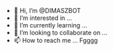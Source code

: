 - 👋 Hi, I’m @DIMASZBOT
- 👀 I’m interested in ...
- 🌱 I’m currently learning ...
- 💞️ I’m looking to collaborate on ...
- 📫 How to reach me ...
Fgggg
<!---
DIMASZBOT/DIMASZBOT is a ✨ special ✨ repository because its `README.md` (this file) appears on your GitHub profile.
You can click the Preview link to take a look at your changes.
--->
